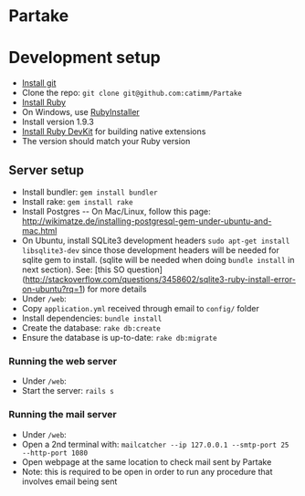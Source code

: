 Partake
=====

# Development setup

- [Install git](http://git-scm.com/downloads)
- Clone the repo: `git clone git@github.com:catimm/Partake`
- [Install Ruby](https://www.ruby-lang.org/en/downloads/)
 - On Windows, use [RubyInstaller](http://rubyinstaller.org/)
 - Install version 1.9.3
- [Install Ruby DevKit](https://github.com/oneclick/rubyinstaller/wiki/Development-Kit) for building native extensions
 - The version should match your Ruby version

## Server setup

- Install bundler: `gem install bundler`
- Install rake: `gem install rake`
- Install Postgres
-- On Mac/Linux, follow this page: http://wikimatze.de/installing-postgresql-gem-under-ubuntu-and-mac.html
- On Ubuntu, install SQLite3 development headers `sudo apt-get install libsqlite3-dev` since those development headers will be needed for sqlite gem to install. (sqlite will be needed when doing `bundle install` in next section). See: [this SO question] (http://stackoverflow.com/questions/3458602/sqlite3-ruby-install-error-on-ubuntu?rq=1) for more details
- Under `/web`:
 - Copy `application.yml` received through email to `config/` folder
 - Install dependencies: `bundle install`
 - Create the database: `rake db:create`
 - Ensure the database is up-to-date: `rake db:migrate`

### Running the web server

- Under `/web`:
 - Start the server: `rails s`

### Running the mail server

- Under `/web`:
 - Open a 2nd terminal with: `mailcatcher --ip 127.0.0.1 --smtp-port 25 --http-port 1080`
 - Open webpage at the same location to check mail sent by Partake
 - Note: this is required to be open in order to run any procedure that involves email being sent
